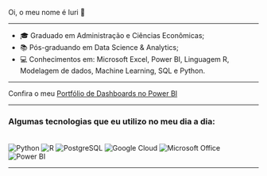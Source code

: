 Oi, o meu nome é Iuri 👋

<hr>

- 🎓 Graduado em Administração e Ciências Econômicas;
- 📚 Pós-graduando em Data Science & Analytics;
- 💻 Conhecimentos em: Microsoft Excel, Power BI, Linguagem R, Modelagem de dados, Machine Learning, SQL e Python.

<hr>

Confira o meu <a href="https://sites.google.com/view/iurialbuquerque/">Portfólio de Dashboards no Power BI</a>

<hr>

### Algumas tecnologias que eu utilizo no meu dia a dia:

<div style="display: inline_block"><br>
  <img align="center" alt= "Python" src="https://img.shields.io/badge/Python-3776AB?style=for-the-badge&logo=python&logoColor=white"/>
  <img align="center" alt= "R" src="https://img.shields.io/badge/R-276DC3?style=for-the-badge&logo=r&logoColor=white"/>
  <img align="center" alt= "PostgreSQL" src="https://img.shields.io/badge/PostgreSQL-316192?style=for-the-badge&logo=postgresql&logoColor=white"/>  
    <img align="center" alt= "Google Cloud" src="https://img.shields.io/badge/Google_Cloud-4285F4?style=for-the-badge&logo=google-cloud&logoColor=white"/> 
    <img align="center" alt= "Microsoft Office" src="https://img.shields.io/badge/Microsoft_Office-D83B01?style=for-the-badge&logo=microsoft-office&logoColor=white"/> 
<img align="center" alt= "Power BI" src="https://img.shields.io/badge/PowerBI-F2C811?style=for-the-badge&logo=Power%20BI&logoColor=white"/> 


<hr>
<!--
**iurialb/iurialb** is a ✨ _special_ ✨ repository because its `README.md` (this file) appears on your GitHub profile.
